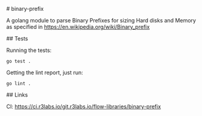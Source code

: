 # binary-prefix

A golang module to parse Binary Prefixes for sizing Hard disks and Memory as
specified in https://en.wikipedia.org/wiki/Binary_prefix

## Tests

Running the tests:

```
go test .
```

Getting the lint report, just run:

```
go lint .
```

## Links

CI: https://ci.r3labs.io/git.r3labs.io/flow-libraries/binary-prefix
